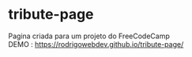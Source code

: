 # tribute-page
Pagina criada para um projeto do FreeCodeCamp<br>
DEMO : https://rodrigowebdev.github.io/tribute-page/
